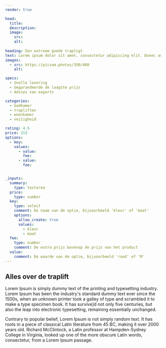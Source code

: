 ```yaml
---
render: true

head:
  title:
  description:
  image:
    src: 
    alt: 
 
heading: Een extreem goede trapligt 
text: Lorem ipsum dolor sit amet, consectetur adipiscing elit. Donec auctor,  tellus nec lacinia tincidunt, nunc nisl lacinia nunc, nec tincidunt nunc nisl nec nunc.
images:
  - src: https://picsum.photos/350/400
    alt:

specs:
  - Snelle levering
  - Gegarandeerde de laagste prijs
  - Advies van experts

categories:
  - badkamer
  - trapliften
  - woonkamer
  - veiligheid

rating: 4.5
price: 213 
options:
  - key: 
    values:
      - value: 
        fee: 
      - value: 
        fee:


_inputs:
  summary:
    type: textarea
  price:
    type: number
  key:
    type: select
    comment: De naam van de optie, bijvoorbeeld 'kleur' of 'maat'
    options:
      allow_create: true
      values:
        - kleur
        - maat
  fee:
    type: number
    comment: De extra prijs bovenop de prijs van het product
  value:
    comment: De waarde van de optie, bijvoorbeeld 'rood' of 'M'
---
```


## Alles over de traplift
Lorem Ipsum is simply dummy text of the printing and typesetting industry. Lorem Ipsum has been the industry's standard dummy text ever since the 1500s, when an unknown printer took a galley of type and scrambled it to make a type specimen book. It has survive]d not only five centuries, but also the leap into electronic typesetting, remaining essentially unchanged. 

Contrary to popular belief, Lorem Ipsum is not simply random text. It has roots in a piece of classical Latin literature from 45 BC, making it over 2000 years old. Richard McClintock, a Latin professor at Hampden-Sydney College in Virginia, looked up one of the more obscure Latin words, consectetur, from a Lorem Ipsum passage.